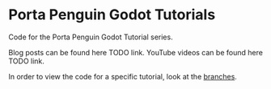 # Porta Penguin Godot Tutorials

Code for the Porta Penguin Godot Tutorial series.

Blog posts can be found here TODO link.
YouTube videos can be found here TODO link.

In order to view the code for a specific tutorial, look at the [branches](https://github.com/arcticmatt/porta_penguin_godot_tutorials/branches).